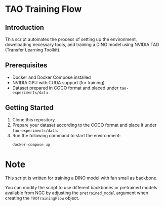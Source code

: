 # TAO Training Flow

## Introduction
This script automates the process of setting up the environment, downloading necessary tools, and training a DINO model using NVIDIA TAO (Transfer Learning Toolkit). 

## Prerequisites
- Docker and Docker Compose installed
- NVIDIA GPU with CUDA support (for training)
- Dataset prepared in COCO format and placed under `tao-experiments/data`

## Getting Started
1. Clone this repository.
2. Prepare your dataset according to the COCO format and place it under `tao-experiments/data`.
3. Run the following command to start the environment:
   ```bash
   docker-compose up
# Note

This script is written for training a DINO model with fan small as backbone.

You can modify the script to use different backbones or pretrained models available from NGC by adjusting the `pretrained_model` argument when creating the `TAOTrainingFlow` object.
